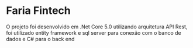 # Faria Fintech
 O projeto foi desenvolvido em .Net Core 5.0 utilizando arquitetura API Rest, foi utilizado entity framework e sql server para conexão com o banco de dados e C# para o back end

